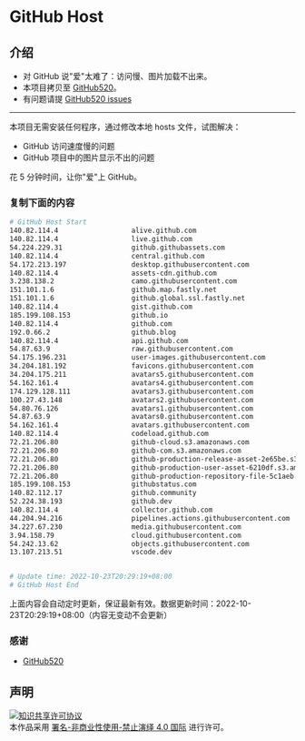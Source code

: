 # GitHub Host
## 介绍
- 对 GitHub 说"爱"太难了：访问慢、图片加载不出来。
- 本项目拷贝至 [GitHub520](https://github.com/521xueweihan/GitHub520)。
- 有问题请提 [GitHub520 issues](https://github.com/521xueweihan/GitHub520/issues/new)

---

本项目无需安装任何程序，通过修改本地 hosts 文件，试图解决：
- GitHub 访问速度慢的问题
- GitHub 项目中的图片显示不出的问题

花 5 分钟时间，让你"爱"上 GitHub。

### 复制下面的内容
```bash
# GitHub Host Start
140.82.114.4                  alive.github.com
140.82.114.4                  live.github.com
54.224.229.31                 github.githubassets.com
140.82.114.4                  central.github.com
54.172.213.197                desktop.githubusercontent.com
140.82.114.4                  assets-cdn.github.com
3.238.138.2                   camo.githubusercontent.com
151.101.1.6                   github.map.fastly.net
151.101.1.6                   github.global.ssl.fastly.net
140.82.114.4                  gist.github.com
185.199.108.153               github.io
140.82.114.4                  github.com
192.0.66.2                    github.blog
140.82.114.4                  api.github.com
54.87.63.9                    raw.githubusercontent.com
54.175.196.231                user-images.githubusercontent.com
34.204.181.192                favicons.githubusercontent.com
34.204.175.211                avatars5.githubusercontent.com
54.162.161.4                  avatars4.githubusercontent.com
174.129.128.111               avatars3.githubusercontent.com
100.27.43.148                 avatars2.githubusercontent.com
54.80.76.126                  avatars1.githubusercontent.com
54.87.63.9                    avatars0.githubusercontent.com
54.162.161.4                  avatars.githubusercontent.com
140.82.114.4                  codeload.github.com
72.21.206.80                  github-cloud.s3.amazonaws.com
72.21.206.80                  github-com.s3.amazonaws.com
72.21.206.80                  github-production-release-asset-2e65be.s3.amazonaws.com
72.21.206.80                  github-production-user-asset-6210df.s3.amazonaws.com
72.21.206.80                  github-production-repository-file-5c1aeb.s3.amazonaws.com
185.199.108.153               githubstatus.com
140.82.112.17                 github.community
52.224.38.193                 github.dev
140.82.114.4                  collector.github.com
44.204.94.216                 pipelines.actions.githubusercontent.com
34.227.67.230                 media.githubusercontent.com
3.94.158.79                   cloud.githubusercontent.com
54.242.13.62                  objects.githubusercontent.com
13.107.213.51                 vscode.dev


# Update time: 2022-10-23T20:29:19+08:00
# GitHub Host End

```
上面内容会自动定时更新，保证最新有效。数据更新时间：2022-10-23T20:29:19+08:00（内容无变动不会更新）

### 感谢

- [GitHub520](https://github.com/521xueweihan/GitHub520)

## 声明
<a rel="license" href="https://creativecommons.org/licenses/by-nc-nd/4.0/deed.zh"><img alt="知识共享许可协议" style="border-width: 0" src="https://licensebuttons.net/l/by-nc-nd/4.0/88x31.png"></a><br>本作品采用 <a rel="license" href="https://creativecommons.org/licenses/by-nc-nd/4.0/deed.zh">署名-非商业性使用-禁止演绎 4.0 国际</a> 进行许可。